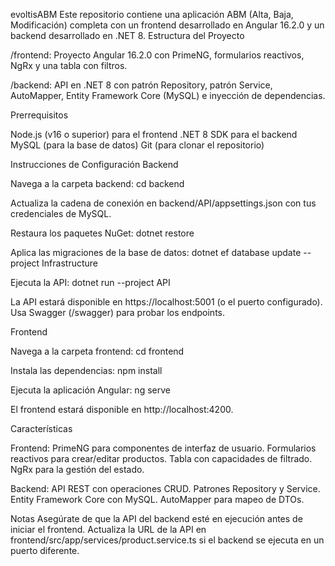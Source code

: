 evoltisABM
Este repositorio contiene una aplicación ABM (Alta, Baja, Modificación) completa con un frontend desarrollado en Angular 16.2.0 y un backend desarrollado en .NET 8.
Estructura del Proyecto

/frontend: Proyecto Angular 16.2.0 con PrimeNG, formularios reactivos, NgRx y una tabla con filtros.

/backend: API en .NET 8 con patrón Repository, patrón Service, AutoMapper, Entity Framework Core (MySQL) e inyección de dependencias.

Prerrequisitos

Node.js (v16 o superior) para el frontend
.NET 8 SDK para el backend
MySQL (para la base de datos)
Git (para clonar el repositorio)

Instrucciones de Configuración
Backend

Navega a la carpeta backend:
cd backend


Actualiza la cadena de conexión en backend/API/appsettings.json con tus credenciales de MySQL.

Restaura los paquetes NuGet:
dotnet restore


Aplica las migraciones de la base de datos:
dotnet ef database update --project Infrastructure


Ejecuta la API:
dotnet run --project API


La API estará disponible en https://localhost:5001 (o el puerto configurado). Usa Swagger (/swagger) para probar los endpoints.


Frontend

Navega a la carpeta frontend:
cd frontend


Instala las dependencias:
npm install


Ejecuta la aplicación Angular:
ng serve


El frontend estará disponible en http://localhost:4200.


Características

Frontend:
PrimeNG para componentes de interfaz de usuario.
Formularios reactivos para crear/editar productos.
Tabla con capacidades de filtrado.
NgRx para la gestión del estado.


Backend:
API REST con operaciones CRUD.
Patrones Repository y Service.
Entity Framework Core con MySQL.
AutoMapper para mapeo de DTOs.


Notas
Asegúrate de que la API del backend esté en ejecución antes de iniciar el frontend.
Actualiza la URL de la API en frontend/src/app/services/product.service.ts si el backend se ejecuta en un puerto diferente.

